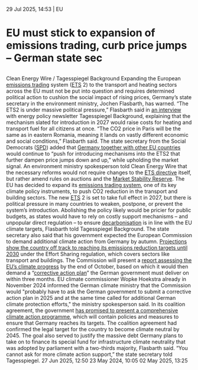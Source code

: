 29 Jul 2025, 14:53
| 
EU
# EU must stick to expansion of emissions trading, curb price jumps – German state sec
## 
Clean Energy Wire / Tagesspiegel Background
Expanding the European [emissions trading](https://www.cleanenergywire.org/glossary/letter_e#emissions_trading) system ([ETS](https://www.cleanenergywire.org/glossary/letter_e#ets) 2) to the transport and heating sectors across the EU must not be put into question and requires determined political action to cushion the social impact of rising prices, Germany’s state secretary in the environment ministry, Jochen Flasbarth, has warned.
“The ETS2 is under massive political pressure,” Flasbarth said in [an interview](https://background.tagesspiegel.de/energie-und-klima/briefing/ich-rechne-fest-damit-dass-auch-der-bundesfinanzminister-dazu-eine-meinung-hat) with energy policy newsletter Tagesspiegel Background, explaining that the mechanism slated for introduction in 2027 would raise costs for heating and transport fuel for all citizens at once. “The CO2 price in Paris will be the same as in eastern Romania, meaning it lands on vastly different economic and social conditions,” Flasbarth said.
The state secretary from the Social Democrats ([SPD](https://www.cleanenergywire.org/experts/spd-social-democratic-party)) added that [Germany together with other EU countries](https://www.cleanenergywire.org/news/germany-joins-other-eu-members-call-changes-blocs-new-emissions-trading-system) would continue to “push for introducing mechanisms into the ETS2 that further dampen price jumps down and up,” while upholding the market signal. An environment ministry spokesperson told Clean Energy Wire that the necessary reforms would not require changes to the [ETS directive](https://eur-lex.europa.eu/legal-content/EN/TXT/?uri=CELEX:02003L0087-20230605) itself, but rather amend rules on auctions and the [Market Stability Reserve](https://climate.ec.europa.eu/eu-action/eu-emissions-trading-system-eu-ets/market-stability-reserve_en).
The EU has decided to expand its [emissions trading system](https://www.cleanenergywire.org/factsheets/understanding-european-unions-emissions-trading-system), one of its key climate policy instruments, to push CO2 reduction in the transport and building sectors. The new [ETS](https://www.cleanenergywire.org/glossary/letter_e#ets) 2 is set to take full effect in 2027, but there is political pressure in many countries to weaken, postpone, or prevent the system’s introduction. Abolishing the policy likely would be pricier for public budgets, as states would have to rely on costly support mechanisms – and unpopular direct regulation – to ensure [decarbonisation](https://www.cleanenergywire.org/glossary/letter_d#decarbonisation) is in line with the EU climate targets, Flasbarth told Tagesspiegel Background.
The state secretary also said that his government expected the European Commission to demand additional climate action from Germany by autumn. [Projections show the country off track to reaching its emissions reduction targets until 2030](https://www.cleanenergywire.org/news/next-german-govt-must-raise-climate-ambition-avoid-multi-billion-euro-eu-target-miss-env-agency) under the Effort Sharing regulation, which covers sectors like transport and buildings. The Commission will present a [report assessing the EU’s climate progress](https://climate.ec.europa.eu/eu-action/climate-strategies-targets/progress-climate-action_en) by the end of October, based on which it would then demand a “[corrective action plan](https://eur-lex.europa.eu/legal-content/EN/TXT/PDF/?uri=CELEX:32018R0842)” the German government must deliver on within three months.
EU climate commissioner Wopke Hoekstra already in November 2024 informed the German climate ministry that the Commission would "probably have to ask the German government to submit a corrective action plan in 2025 and at the same time called for additional German climate protection efforts," the ministry spokesperson said. 
In its coalition agreement, the government [has promised to present a comprehensive climate action programme](https://www.cleanenergywire.org/news/new-german-environment-minister-promises-climate-action-programme-end-2025), which will contain policies and measures to ensure that Germany reaches its targets. The coalition agreement had confirmed the legal target for the country to become climate neutral by 2045. The goal also served to justify the massive debt Germany plans to take on to finance its special fund for infrastructure climate neutrality that was adopted by parliament with a two-thirds majority, Flasbarth said. “You cannot ask for more climate action support,” the state secretary told Tagesspiegel.
27 Jun 2025, 12:50
23 May 2024, 10:05
02 May 2025, 13:25